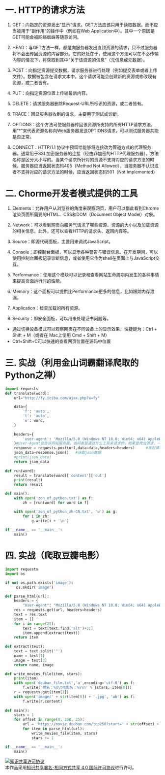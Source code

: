 # 一. HTTP的请求方法
1. GET：向指定的资源发出“显示”请求。GET方法应该只用于读取数据，而不应当被用于“副作用”的操作中（例如在Web Application中）。其中一个原因是GET可能会被网络蜘蛛等随意访问。

2. HEAD：与GET方法一样，都是向服务器发出直顶资源的请求，只不过服务器将不会出传回资源的内容部分。它的好处在于，使用这个方法可以在不必传输内容的情况下，将获取到其中“关于该资源的信息”（元信息或元数据）。

3. POST：向指定资源提交数据，请求服务器进行处理（例如提交表单或者上传文件）。数据被包含在请求文本中。这个请求可能会创建新的资源或修改现有资源，或二者皆有。

4. PUT：向指定资源位置上传输最新内容。

5. DELETE：请求服务器删除Request-URL所标识的资源，或二者皆有。

6. TRACE：回显服务器收到的请求，主要用于测试或诊断。

7. OPTIONS：这个方法可使服务器传回该资源所支持的所有HTTP请求方法。用“*”来代表资源名称向Web服务器发送OPTIONS请求，可以测试服务器共能是否正常。

8. CONNECT：HTTP/1.1 协议中预留给能够将连接改为管道方式的代理服务器。通常用于SSL加密服务器的连接（经由非加密的HTTP代理服务器）。方法名称是区分大小写的。当某个请求所针对的资源不支持对应的请求方法的时候，服务器应当返回状态码405（Method Not Allowed），当服务器不认识或者不支持对应的请求方法的时候，应当返回状态码501（Not Implemented）

# 二. Chorme开发者模式提供的工具
1. Elements：允许用户从浏览器的角度来观察网页，用户可以借此看到Chrome渲染页面所需要的HTML、CSS和DOM（Document Object Model）对象。

2. Network：可以看到网页向服务气请求了哪些资源、资源的大小以及加载资源的相关信息。此外，还可以查看HTTP的请求头、返回内容等。

3. Source：即源代码面板，主要用来调试JavaScript。

4. Console：即控制台面板，可以显示各种警告与错误信息。在开发期间，可以使用控制台面板记录诊断信息，或者使用它作为shell在页面上与JavaScript交互。

5. Performance：使用这个模块可以记录和查看网站生命周期内发生的各种事情来提高页面运行时的性能。

6. Memory：这个面板可以提供比Performance更多的信息，比如跟踪内存泄漏。

7. Application：检查加载的所有资源。

8. Security：即安全面板，可以用来处理证书问题等。

- 通过切换设备模式可以观察网页在不同设备上的显示效果，快捷键为：Ctrl + Shift + M（或者在 Mac上使用 Cmd + Shift + M）
- Ctrl+Shift+C可以快速的查看网页位置在源码中位置

# 三. 实战（利用金山词霸翻译爬取的Python之禅）

```python
import requests
def translate(word):
    url="http://fy.iciba.com/ajax.php?a=fy"

    data={
        'f': 'auto',
        't': 'auto',
        'w': word,
    }
    
    headers={
        'user-agent': 'Mozilla/5.0 (Windows NT 10.0; Win64; x64) AppleWebKit/537.36 (KHTML, like Gecko) Chrome/74.0.3729.169 Safari/537.36',
    }#User-Agent会告诉网站服务器，访问者是通过什么工具来请求的，如果是爬虫请求，一般会拒绝，如果是用户浏览器，就会应答。
    response = requests.post(url,data=data,headers=headers)     #发起请求
    json_data=response.json()   #获取json数据
    #print(json_data)
    return json_data
    
def run(word):    
    result = translate(word)['content']['out']   
    print(result)
    return result

def main():
    with open('zon_of_python.txt') as f:
        zh = [run(word) for word in f]

    with open('zon_of_python_zh-CN.txt', 'w') as g:
        for i in zh:
            g.write(i + '\n')
            
if __name__ == '__main__':
    main() 
```
# 四. 实战（爬取豆瓣电影）

```python
import requests
import os

if not os.path.exists('image'):
     os.mkdir('image')

def parse_html(url):
    headers = {
        "User-Agent": "Mozilla/5.0 (Windows NT 10.0; Win64; x64) AppleWebKit/537.36 (KHTML, like Gecko) Chrome/74.0.3729.169 Safari/537.36"}
    res = requests.get(url, headers=headers)
    text = res.text
    item = []
    for i in range(25):
        text = text[text.find('alt')+3:]
        item.append(extract(text))
    return item
       
def extract(text):
    text = text.split('"')
    name = text[1]
    image = text[3]
    return name, image

def write_movies_file(item, stars):
    print(item)
    with open('douban_film.txt','a',encoding='utf-8') as f:
        f.write('排名：%d\t电影名：%s\n' % (stars, item[0]))
    r = requests.get(item[1])
    with open('image/' + str(item[0]) + '.jpg', 'wb') as f:
        f.write(r.content)
        
def main():
    stars = 1
    for offset in range(0, 250, 25):
        url = 'https://movie.douban.com/top250?start=' + str(offset) +'&filter='
        for item in parse_html(url):
            write_movies_file(item, stars)
            stars += 1

if __name__ == '__main__':
    main()
```


<a rel="license" href="http://creativecommons.org/licenses/by-sa/4.0/"><img alt="知识共享许可协议" style="border-width:0" src="https://i.creativecommons.org/l/by-sa/4.0/88x31.png" /></a><br />本作品采用<a rel="license" href="http://creativecommons.org/licenses/by-sa/4.0/">知识共享署名-相同方式共享 4.0 国际许可协议</a>进行许可。
